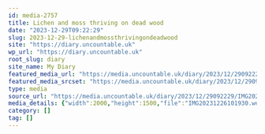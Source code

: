 ```yaml
---
id: media-2757
title: Lichen and moss thriving on dead wood
date: "2023-12-29T09:22:29"
slug: 2023-12-29-lichenandmossthrivingondeadwood
site: "https://diary.uncountable.uk"
wp_url: "https://diary.uncountable.uk"
root_slug: diary
site_name: My Diary
featured_media_url: "https://media.uncountable.uk/diary/2023/12/29092229/IMG20231226101930.webp"
featured_media_srcset: "https://media.uncountable.uk/diary/2023/12/29092229/IMG20231226101930-300x225.webp 300w, https://media.uncountable.uk/diary/2023/12/29092229/IMG20231226101930-1024x768.webp 1024w, https://media.uncountable.uk/diary/2023/12/29092229/IMG20231226101930-150x150.webp 150w, https://media.uncountable.uk/diary/2023/12/29092229/IMG20231226101930-640x480.webp 640w, https://media.uncountable.uk/diary/2023/12/29092229/IMG20231226101930.webp 2000w"
type: media
source_url: "https://media.uncountable.uk/diary/2023/12/29092229/IMG20231226101930.webp"
media_details: {"width":2000,"height":1500,"file":"IMG20231226101930.webp","filesize":240598,"sizes":{"medium":{"file":"IMG20231226101930-300x225.webp","width":300,"height":225,"filesize":31686,"mime_type":"image/webp","source_url":"https://media.uncountable.uk/diary/2023/12/29092229/IMG20231226101930-300x225.webp"},"large":{"file":"IMG20231226101930-1024x768.webp","width":1024,"height":768,"filesize":325244,"mime_type":"image/webp","source_url":"https://media.uncountable.uk/diary/2023/12/29092229/IMG20231226101930-1024x768.webp"},"thumbnail":{"file":"IMG20231226101930-150x150.webp","width":150,"height":150,"filesize":10846,"mime_type":"image/webp","source_url":"https://media.uncountable.uk/diary/2023/12/29092229/IMG20231226101930-150x150.webp"},"mobwidth":{"file":"IMG20231226101930-640x480.webp","width":640,"height":480,"filesize":137434,"mime_type":"image/webp","source_url":"https://media.uncountable.uk/diary/2023/12/29092229/IMG20231226101930-640x480.webp"},"full":{"file":"IMG20231226101930.webp","width":2000,"height":1500,"mime_type":"image/webp","source_url":"https://media.uncountable.uk/diary/2023/12/29092229/IMG20231226101930.webp"}},"image_meta":{"aperture":"0","credit":"","camera":"","caption":"","created_timestamp":"0","copyright":"","focal_length":"0","iso":"0","shutter_speed":"0","title":"","orientation":"0","keywords":[]}}
category: []
tag: []
---
```


